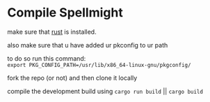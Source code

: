 # Compile Spellmight

make sure that [rust](https://www.rust-lang.org/tools/install) is installed.

also make sure that u have added ur pkconfig to ur path

to do so run this command:<br/>
`export PKG_CONFIG_PATH=/usr/lib/x86_64-linux-gnu/pkgconfig/`

fork the repo (or not) and then clone it locally

compile the development build using `cargo run build` || `cargo build`

